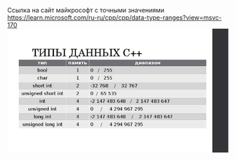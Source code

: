 Ссылка на сайт майкрософт с точными значениями 
https://learn.microsoft.com/ru-ru/cpp/cpp/data-type-ranges?view=msvc-170
![](type_data_c++.jpg)